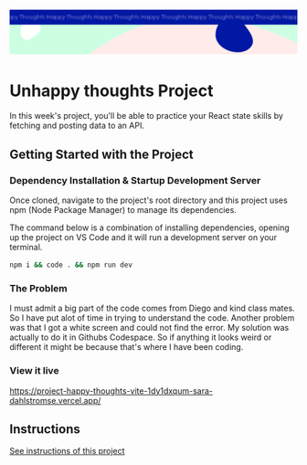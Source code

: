<h1 align="center">
  <a href="">
    <img src="/src/assets/happy-thoughts.svg" alt="Project Banner Image">
  </a>
</h1>

# Unhappy thoughts Project

In this week's project, you'll be able to practice your React state skills by fetching and posting data to an API.

## Getting Started with the Project

### Dependency Installation & Startup Development Server

Once cloned, navigate to the project's root directory and this project uses npm (Node Package Manager) to manage its dependencies.

The command below is a combination of installing dependencies, opening up the project on VS Code and it will run a development server on your terminal.

```bash
npm i && code . && npm run dev
```

### The Problem

I must admit a big part of the code comes from Diego and kind class mates. So I have put alot of time in trying to understand the code. Another problem was that I got a white screen and could not find the error. My solution was actually to do it in Githubs Codespace. So if anything it looks weird or different it might be because that's where I have been coding.

### View it live

https://project-happy-thoughts-vite-1dy1dxqum-sara-dahlstromse.vercel.app/

## Instructions

<a href="instructions.md">
   See instructions of this project
  </a>

